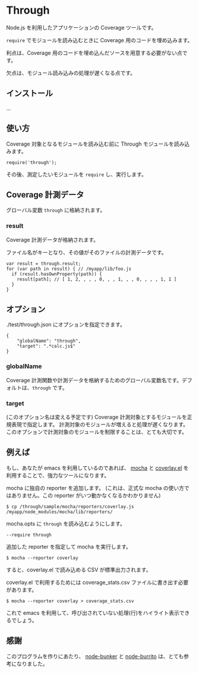 Through
======================
Node.js を利用したアプリケーションの Coverage ツールです。

`require` でモジュールを読み込むときに Coverage 用のコードを埋め込みます。

利点は、Coverage 用のコードを埋め込んだソースを用意する必要がない点です。

欠点は、モジュール読み込みの処理が遅くなる点です。

インストール
------

...

使い方
------
Coverage 対象となるモジュールを読み込む前に Through モジュールを読み込みます。

    require('through');

その後、測定したいモジュールを `require` し、実行します。

Coverage 計測データ
------
グローバル変数 `through` に格納されます。

### result ###
Coverage 計測データが格納されます。

ファイル名がキーとなり、その値がそのファイルの計測データです。

    var result = through.result;
    for (var path in result) { // /myapp/lib/foo.js
      if (result.hasOwnProperty(path)) {
        result[path]; // [ 1, 2, , , , 0, , , 1, , , 0, , , , 1, 1 ]
      }
    }

オプション
------
./test/through.json にオプションを指定できます。

    {
        "globalName": "through", 
        "target": ".*calc.js$"
    }

### globalName ###
Coverage 計測関数や計測データを格納するためのグローバル変数名です。デフォルトは、`through` です。

### target ###
(このオプション名は変える予定です)
Coverage 計測対象とするモジュールを正規表現で指定します。
計測対象のモジュールが増えると処理が遅くなります。
このオプションで計測対象のモジュールを制限することは、とても大切です。

例えば
------
もし、あなたが emacs を利用しているのであれば、
[mocha](http://visionmedia.github.com/mocha/) と
[coverlay.el](https://github.com/twada/coverlay.el) 
を利用することで、強力なツールになります。

mocha に独自の reporter を追加します。
(これは、正式な mocha の使い方ではありません。この reporter がいつ動かなくなるかわかりません)

    $ cp /through/sample/mocha/reporters/coverlay.js /myapp/node_modules/mocha/lib/reporters/

mocha.opts に `through` を読み込むようにします。

    --require through

追加した reporter を指定して mocha を実行します。

    $ mocha --reporter coverlay

すると、coverlay.el で読み込める CSV が標準出力されます。

coverlay.el で利用するためには coverage_stats.csv ファイルに書き出す必要があります。

    $ mocha --reporter coverlay > coverage_stats.csv

これで emacs を利用して、呼び出されていない処理(行)をハイライト表示できるでしょう。

感謝
------
このプログラムを作りにあたり、
[node-bunker](https://github.com/substack/node-bunker) と
[node-burrito](https://github.com/substack/node-burrito)
は、とても参考になりました。

